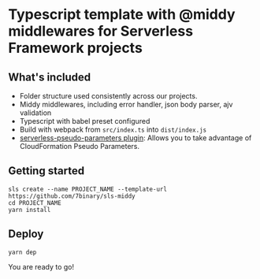 # Typescript template with @middy middlewares for Serverless Framework projects

## What's included
* Folder structure used consistently across our projects.
* Middy middlewares, including error handler, json body parser, ajv validation
* Typescript with babel preset configured
* Build with webpack from `src/index.ts` into `dist/index.js`
* [serverless-pseudo-parameters plugin](https://www.npmjs.com/package/serverless-pseudo-parameters): Allows you to take advantage of CloudFormation Pseudo Parameters.

## Getting started
```
sls create --name PROJECT_NAME --template-url https://github.com/7binary/sls-middy
cd PROJECT_NAME
yarn install
```

## Deploy
```
yarn dep
```

You are ready to go!
